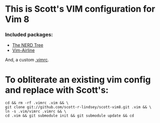 
This is Scott's VIM configuration for Vim 8
===========================================

### Included packages:
 * [The NERD Tree](https://github.com/scrooloose/nerdtree)
 * [Vim-Airline](https://github.com/vim-airline/vim-airline)
 
And, a custom [.vimrc](/scott-vim8/blob/master/vimrc).



To obliterate an existing vim config and replace with Scott's:
==============================================================

    cd && rm -rf .vimrc .vim && \
    git clone git://github.com/scott-r-lindsey/scott-vim8.git .vim && \
    ln -s .vim/vimrc .vimrc && \
    cd .vim && git submodule init && git submodule update && cd


